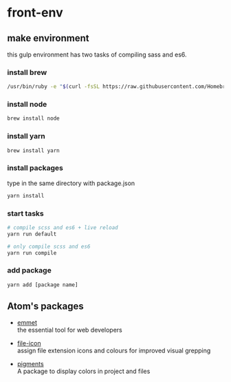 # front-env

## make environment
this gulp environment has two tasks of compiling sass and es6.

### install brew
```bash
/usr/bin/ruby -e "$(curl -fsSL https://raw.githubusercontent.com/Homebrew/install/master/install)"
```

### install node
```bash
brew install node
```

### install yarn
```bash
brew install yarn
```

### install packages
type in the same directory with package.json  
```bash
yarn install
```

### start tasks
```bash
# compile scss and es6 + live reload
yarn run default

# only compile scss and es6
yarn run compile
```

### add package
```bash
yarn add [package name]
```

## Atom's packages
* [emmet](https://atom.io/packages/emmet)  
the essential tool for web developers

* [file-icon](https://atom.io/packages/file-icons)  
assign file extension icons and colours for improved visual grepping

* [pigments](https://atom.io/packages/pigments)  
A package to display colors in project and files
